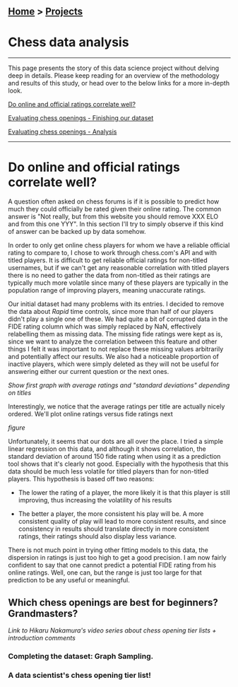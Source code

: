 ## [Home](https://morgant-ds.github.io) > [Projects](https://morgant-ds.github.io/data-science-projects) 

# Chess data analysis

-------------------------------
This page presents the story of this data science project without delving deep in details. Please keep reading for an overview of the methodology and results of this study, or head over to the below links for a more in-depth look.

[Do online and official ratings correlate well?](chess-data-analysis/chess-ratings-correlation.md)

[Evaluating chess openings - Finishing our dataset](chess-data-analysis/part-2-Analysis-cleaning-initial-dataset.md)

[Evaluating chess openings - Analysis](chess-data-analysis/part-3-finishing-dataset-with-graph-sampling.md)

-------------------------------

# Do online and official ratings correlate well?


A question often asked on chess forums is if it is possible to predict how much they could officially be rated given their online rating. The common answer is "Not really, but from this website you should remove XXX ELO and from this one YYY". In this section I'll try to simply observe if this kind of answer can be backed up by data somehow.

In order to only get online chess players for whom we have a reliable official rating to compare to, I chose to work through chess.com's API and with titled players. It is difficult to get reliable official ratings for non-titled usernames, but if we can't get any reasonable correlation with titled players there is no need to gather the data from non-titled as their ratings are typically much more volatile since many of these players are typically in the population range of improving players, meaning unaccurate ratings.

Our initial dataset had many problems with its entries. I decided to remove the data about *Rapid* time controls, since more than half of our players didn't play a single one of these. We had quite a bit of corrupted data in the FIDE rating column which was simply replaced by NaN, effectively relabelling them as missing data. The missing fide ratings were kept as is, since we want to analyze the correlation between this feature and other things I felt it was important to not replace these missing values arbitrarily and potentially affect our results. We also had a noticeable proportion of inactive players, which were simply deleted as they will not be useful for answering either our current question or the next ones.

*Show first graph with average ratings and "standard deviations" depending on titles*

Interestingly, we notice that the average ratings per title are actually nicely ordered. We'll plot online ratings versus fide ratings next

*figure*

Unfortunately, it seems that our dots are all over the place. I tried a simple linear regression on this data, and although it shows correlation, the standard deviation of around 150 fide rating when using it as a prediction tool shows that it's clearly not good. Especially with the hypothesis that this data should be much less volatile for titled players than for non-titled players. This hypothesis is based off two reasons:

- The lower the rating of a player, the more likely it is that this player is still improving, thus increasing the volatility of his results

- The better a player, the more consistent his play will be. A more consistent quality of play will lead to more consistent results, and since consistency in results should translate directly in more consistent ratings, their ratings should also display less variance.

There is not much point in trying other fitting models to this data, the dispersion in ratings is just too high to get a good precision.
I am now fairly confident to say that one cannot predict a potential FIDE rating from his online ratings. Well, one can, but the range is just too large for that prediction to be any useful or meaningful.

## Which chess openings are best for beginners? Grandmasters?

*Link to Hikaru Nakamura's video series about chess opening tier lists + introduction comments*

### Completing the dataset: Graph Sampling.


### A data scientist's chess opening tier list!

